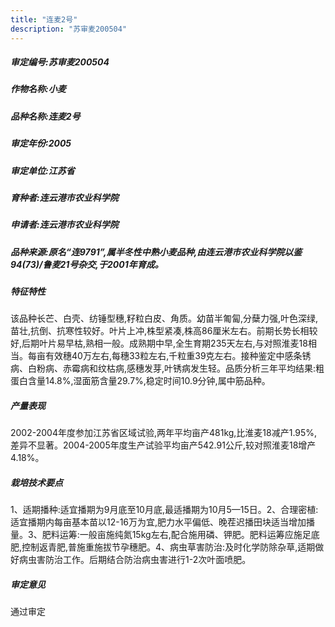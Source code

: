 ```yaml
---
title: "连麦2号"
description: "苏审麦200504"
---
```

##### 审定编号:苏审麦200504

##### 作物名称:小麦

##### 品种名称:连麦2号

##### 审定年份:2005

##### 审定单位:江苏省

##### 育种者:连云港市农业科学院

##### 申请者:连云港市农业科学院

##### 品种来源:原名“连9791”,属半冬性中熟小麦品种,由连云港市农业科学院以鉴94(73)/鲁麦21号杂交,于2001年育成。

##### 特征特性
该品种长芒、白壳、纺锤型穗,籽粒白皮、角质。幼苗半匍匐,分蘖力强,叶色深绿,苗壮,抗倒、抗寒性较好。叶片上冲,株型紧凑,株高86厘米左右。前期长势长相较好,后期叶片易早枯,熟相一般。成熟期中早,全生育期235天左右,与对照淮麦18相当。每亩有效穗40万左右,每穗33粒左右,千粒重39克左右。接种鉴定中感条锈病、白粉病、赤霉病和纹枯病,感穗发芽,叶锈病发生轻。品质分析三年平均结果:粗蛋白含量14.8%,湿面筋含量29.7%,稳定时间10.9分钟,属中筋品种。

##### 产量表现
2002-2004年度参加江苏省区域试验,两年平均亩产481kg,比淮麦18减产1.95%,差异不显著。2004-2005年度生产试验平均亩产542.91公斤,较对照淮麦18增产4.18%。

##### 栽培技术要点
1、适期播种:适宜播期为9月底至10月底,最适播期为10月5—15日。2、合理密植:适宜播期内每亩基本苗以12-16万为宜,肥力水平偏低、晚茬迟播田块适当增加播量。3、肥料运筹:一般亩施纯氮15kg左右,配合施用磷、钾肥。肥料运筹应施足底肥,控制返青肥,普施重施拔节孕穗肥。4、病虫草害防治:及时化学防除杂草,适期做好病虫害防治工作。后期结合防治病虫害进行1-2次叶面喷肥。

##### 审定意见
通过审定
